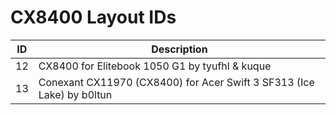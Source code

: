 # CX8400 Layout IDs

| ID | Description |
|---|---|
| 12 | CX8400 for Elitebook 1050 G1 by tyufhl & kuque |
| 13 | Conexant CX11970 (CX8400) for Acer Swift 3 SF313 (Ice Lake) by b0ltun |
